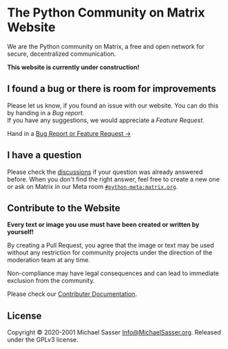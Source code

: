 # The Python Community on Matrix Website

We are the Python community on Matrix, a free and open network for secure, decentralized communication.

**This website is currently under construction!**

## I found a bug or there is room for improvements

Please let us know, if you found an issue with our website. You can do this
by handing in a _Bug report_. <br />
If you have any suggestions, we would appreciate a _Feature Request_.

Hand in a [Bug Report or Feature Request →](https://github.com/matrix-python/matrix-python.github.io/issues/new/choose)
 
## I have a question

Please check the
[discussions](https://github.com/matrix-python/matrix-python.github.io/discussions)
if your question was already answered before.
When you don't find the right answer, feel free to create a new one or ask on
Matrix in our Meta room 
[`#python-meta:matrix.org`](https://matrix.to/#/#python-meta:matrix.org).

## Contribute to the Website

**Every text or image you use must have been created or written by yourself!**

By creating a Pull Request, you agree that the image or text may be used without any restriction for community projects under the direction of the moderation team at any time.

Non-compliance may have legal consequences and can lead to immediate exclusion from the community. 

Please check our [Contributer Documentation](https://matrix-python.github.io/docs/contributing/contribute_to_the_website/).

## License
Copyright &copy; 2020-2001 Michael Sasser <Info@MichaelSasser.org>.
Released under the GPLv3 license.
